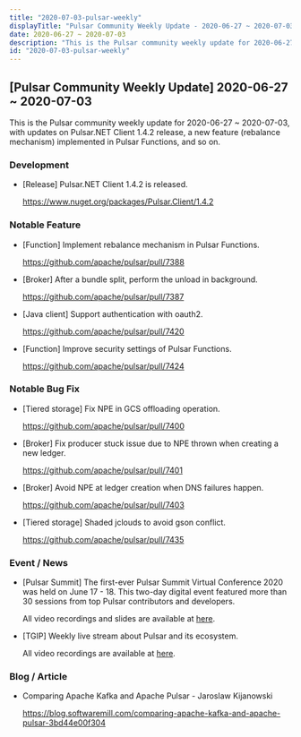 ```yaml
---
title: "2020-07-03-pulsar-weekly"
displayTitle: "Pulsar Community Weekly Update - 2020-06-27 ~ 2020-07-03"
date: 2020-06-27 ~ 2020-07-03
description: "This is the Pulsar community weekly update for 2020-06-27 ~ 2020-07-03, with updates on Pulsar.NET Client 1.4.2 release, a new feature (rebalance mechanism) implemented in Pulsar Functions, and so on."
id: "2020-07-03-pulsar-weekly"
---
```


## [Pulsar Community Weekly Update] 2020-06-27 ~ 2020-07-03

This is the Pulsar community weekly update for 2020-06-27 ~ 2020-07-03, with updates on Pulsar.NET Client 1.4.2 release, a new feature (rebalance mechanism) implemented in Pulsar Functions, and so on.

### Development

- [Release] Pulsar.NET Client 1.4.2 is released.

    https://www.nuget.org/packages/Pulsar.Client/1.4.2

### Notable Feature

- [Function] Implement rebalance mechanism in Pulsar Functions.

    https://github.com/apache/pulsar/pull/7388

- [Broker] After a bundle split, perform the unload in background.

    https://github.com/apache/pulsar/pull/7387
    
- [Java client] Support authentication with oauth2.

    https://github.com/apache/pulsar/pull/7420
    
- [Function] Improve security settings of Pulsar Functions.

    https://github.com/apache/pulsar/pull/7424
    
### Notable Bug Fix

- [Tiered storage] Fix NPE in GCS offloading operation.
    
    https://github.com/apache/pulsar/pull/7400
    
- [Broker] Fix producer stuck issue due to NPE thrown when creating a new ledger.

    https://github.com/apache/pulsar/pull/7401
    
- [Broker] Avoid NPE at ledger creation when DNS failures happen.

    https://github.com/apache/pulsar/pull/7403
    
- [Tiered storage] Shaded jclouds to avoid gson conflict.

    https://github.com/apache/pulsar/pull/7435

### Event / News

- [Pulsar Summit] The first-ever Pulsar Summit Virtual Conference 2020 was held on June 17 - 18. This two-day digital event featured more than 30 sessions from top Pulsar contributors and developers.

    All video recordings and slides are available at [here](https://streamnative.io/resource#pulsar-summit). 
    
- [TGIP] Weekly live stream about Pulsar and its ecosystem.

    All video recordings are available at [here](https://streamnative.io/resource#tgip). 

### Blog / Article

- Comparing Apache Kafka and Apache Pulsar - Jaroslaw Kijanowski

    https://blog.softwaremill.com/comparing-apache-kafka-and-apache-pulsar-3bd44e00f304
